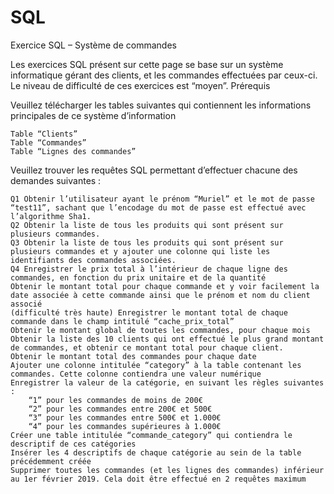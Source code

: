 # SQL
Exercice SQL – Système de commandes

Les exercices SQL présent sur cette page se base sur un système informatique gérant des clients, et les commandes effectuées par ceux-ci. Le niveau de difficulté de ces exercices est “moyen”.
Prérequis

Veuillez télécharger les tables suivantes qui contiennent les informations principales de ce système d’information

    Table “Clients” 
    Table “Commandes” 
    Table “Lignes des commandes” 

Veuillez trouver les requêtes SQL permettant d’effectuer chacune des demandes suivantes :

    Q1 Obtenir l’utilisateur ayant le prénom “Muriel” et le mot de passe “test11”, sachant que l’encodage du mot de passe est effectué avec l’algorithme Sha1.
    Q2 Obtenir la liste de tous les produits qui sont présent sur plusieurs commandes.
    Q3 Obtenir la liste de tous les produits qui sont présent sur plusieurs commandes et y ajouter une colonne qui liste les identifiants des commandes associées.
    Q4 Enregistrer le prix total à l’intérieur de chaque ligne des commandes, en fonction du prix unitaire et de la quantité
    Obtenir le montant total pour chaque commande et y voir facilement la date associée à cette commande ainsi que le prénom et nom du client associé
    (difficulté très haute) Enregistrer le montant total de chaque commande dans le champ intitulé “cache_prix_total”
    Obtenir le montant global de toutes les commandes, pour chaque mois
    Obtenir la liste des 10 clients qui ont effectué le plus grand montant de commandes, et obtenir ce montant total pour chaque client.
    Obtenir le montant total des commandes pour chaque date
    Ajouter une colonne intitulée “category” à la table contenant les commandes. Cette colonne contiendra une valeur numérique
    Enregistrer la valeur de la catégorie, en suivant les règles suivantes :
        “1” pour les commandes de moins de 200€
        “2” pour les commandes entre 200€ et 500€
        “3” pour les commandes entre 500€ et 1.000€
        “4” pour les commandes supérieures à 1.000€
    Créer une table intitulée “commande_category” qui contiendra le descriptif de ces catégories
    Insérer les 4 descriptifs de chaque catégorie au sein de la table précédemment créée
    Supprimer toutes les commandes (et les lignes des commandes) inférieur au 1er février 2019. Cela doit être effectué en 2 requêtes maximum
